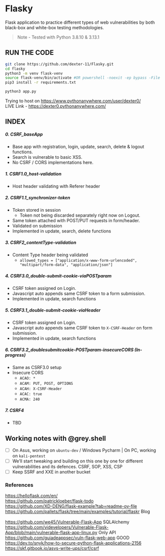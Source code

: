 # Flasky
Flask application to practice different types of web vulnerabilities by both black-box and white-box testing methodologies.

> Note - Tested with Python 3.8.10 & 3.13.1

## RUN THE CODE
```bash
git clone https://github.com/dexter-11/Flasky.git
cd flasky
python3 -m venv flask-venv
source flask-venv/bin/activate #OR powershell -noexit -ep bypass -File .\flasky-venv\Scripts\Activate.ps1
pip3 install -r requirements.txt

python3 app.py
```

Trying to host on https://www.pythonanywhere.com/user/dexter0/ <br>
LIVE Link - https://dexter0.pythonanywhere.com/

## INDEX

##### 0. CSRF_baseApp
- Base app with registration, login, update, search, delete & logout functions.
- Search is vulnerable to basic XSS.
- No CSRF / CORS implementations here.
##### 1. CSRF1.0_host-validation
- Host header validating with Referer header
##### 2. CSRF1.1_synchronizer-token
- Token stored in session
  - Token not being discarded separately right now on Logout.
- Same token attached with POST/PUT requests in form/header.
- Validated on submission
- Implemented in update, search, delete functions

##### 3. CSRF2_contentType-validation
- Content Type header being validated
  - `allowed_types = ["application/x-www-form-urlencoded", "multipart/form-data", "application/json"]`
##### 4. CSRF3.0_double-submit-cookie-viaPOSTparam
- CSRF token assigned on Login.
- Javascript auto appends same CSRF token to a form submission.
- Implemented in update, search functions
##### 5. CSRF3.1_double-submit-cookie-viaHeader
- CSRF token assigned on Login.
- Javascript auto appends same CSRF token to `X-CSRF-Header` on form submission.
- Implemented in update, search functions
##### 6. CSRF3.2_doublesubmitcookie-POSTparam-insecureCORS (In-progress)
- Same as CSRF3.0 setup
- Insecure CORS
  - `ACAO: *`
  - `ACAM: PUT, POST, OPTIONS`
  - `ACAH: X-CSRF-Header`
  - `ACAC: true`
  - `ACMA: 240`
##### 7. CSRF4
- TBD


## Working notes with @grey.shell
- [ ] On Asus, working on `ubuntu-dev` / Windows Pycharm | On PC, working on `kali-pentest`
- [ ] We’ll start tweaking and building on this one by one for different vulnerabilities and its defences.
CSRF, SOP, XSS, CSP
- [ ] Keep SSRF and XXE in another bucket

### References
https://helloflask.com/en/ <br>
https://github.com/patrickloeber/flask-todo  <br>
https://github.com/XD-DENG/flask-example?tab=readme-ov-file  <br>
https://github.com/pallets/flask/tree/main/examples/tutorial/flaskr Blog <br>
 <br>
https://github.com/we45/Vulnerable-Flask-App  SQLAlchemy <br>
https://github.com/videvelopers/Vulnerable-Flask-App/blob/main/vulnerable-flask-app-linux.py Only API <br>
https://github.com/guiadeappsec/vuln-flask-web-app GOOD <br>
https://dev.to/snyk/how-to-secure-python-flask-applications-2156  <br>
https://skf.gitbook.io/asvs-write-ups/csrf/csrf <br>
